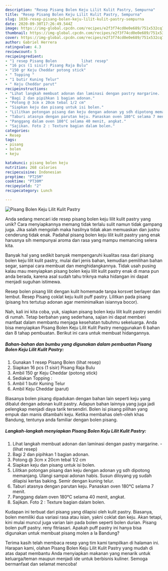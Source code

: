 ```yaml
---
description: "Resep Pisang Bolen Keju Lilit Kulit Pastry, Sempurna"
title: "Resep Pisang Bolen Keju Lilit Kulit Pastry, Sempurna"
slug: 1038-resep-pisang-bolen-keju-lilit-kulit-pastry-sempurna
date: 2020-09-30T17:26:49.544Z
image: https://img-global.cpcdn.com/recipes/e2f3f74cd0e0e689/751x532cq70/pisang-bolen-keju-lilit-kulit-pastry-foto-resep-utama.jpg
thumbnail: https://img-global.cpcdn.com/recipes/e2f3f74cd0e0e689/751x532cq70/pisang-bolen-keju-lilit-kulit-pastry-foto-resep-utama.jpg
cover: https://img-global.cpcdn.com/recipes/e2f3f74cd0e0e689/751x532cq70/pisang-bolen-keju-lilit-kulit-pastry-foto-resep-utama.jpg
author: Gabriel Herrera
ratingvalue: 4.3
reviewcount: 5
recipeingredient:
- "1 resep Pisang Bolen           lihat resep"
- "16 pcs (1 sisir) Pisang Raja Bulu"
- "150 gr Keju Cheddar potong stick"
- " Topping "
- "1 butir Kuning Telur"
- " Keju Cheddar parut"
recipeinstructions:
- "Lihat langkah membuat adonan dan laminasi dengan pastry margarine.             (lihat resep)"
- "Bagi 2 dan pipihkan 1 bagian adonan."
- "Potong @ 3cm x 20cm tebal 1/2 cm"
- "Siapkan keju dan pisang untuk isi bolen."
- "Lilitkan potongan pisang dan keju dengan adonan yg sdh dipotong memanjang. Ulangi sampai adonan habis. Susun diloyang yg sudah dilapisi kertas baking. Semir dengan kuning telur."
- "Taburi atasnya dengan parutan keju. Panaskan oven 180°C selama 7 menit."
- "Panggang dalam oven 180°C selama 40 menit, angkat."
- "Sajikan. Foto 2 : Texture bagian dalam bolen."
categories:
- Resep
tags:
- pisang
- bolen
- keju

katakunci: pisang bolen keju 
nutrition: 268 calories
recipecuisine: Indonesian
preptime: "PT25M"
cooktime: "PT30M"
recipeyield: "2"
recipecategory: Lunch

---
```



![Pisang Bolen Keju Lilit Kulit Pastry](https://img-global.cpcdn.com/recipes/e2f3f74cd0e0e689/751x532cq70/pisang-bolen-keju-lilit-kulit-pastry-foto-resep-utama.jpg)

Anda sedang mencari ide resep pisang bolen keju lilit kulit pastry yang unik? Cara menyiapkannya memang tidak terlalu sulit namun tidak gampang juga. Jika salah mengolah maka hasilnya tidak akan memuaskan dan justru cenderung tidak enak. Padahal pisang bolen keju lilit kulit pastry yang enak harusnya sih mempunyai aroma dan rasa yang mampu memancing selera kita.

Banyak hal yang sedikit banyak mempengaruhi kualitas rasa dari pisang bolen keju lilit kulit pastry, mulai dari jenis bahan, kemudian pemilihan bahan segar, sampai cara membuat dan menghidangkannya. Tidak usah pusing kalau mau menyiapkan pisang bolen keju lilit kulit pastry enak di mana pun anda berada, karena asal sudah tahu triknya maka hidangan ini dapat menjadi suguhan istimewa.

Resep bolen pisang lilit dengan kulit homemade tanpa korsvet berlayer dan lembut. Resep Pisang coklat keju kulit puff pastry. Lilitkan pada pisang (pisang hrs tertutup adonan agar meminimalkan isiannya bocor).


Nah, kali ini kita coba, yuk, siapkan pisang bolen keju lilit kulit pastry sendiri di rumah. Tetap berbahan yang sederhana, sajian ini dapat memberi manfaat dalam membantu menjaga kesehatan tubuhmu sekeluarga. Anda bisa menyiapkan Pisang Bolen Keju Lilit Kulit Pastry menggunakan 6 bahan dan 8 tahap pembuatan. Berikut ini cara untuk membuat hidangannya.

<!--inarticleads1-->

##### Bahan-bahan dan bumbu yang digunakan dalam pembuatan Pisang Bolen Keju Lilit Kulit Pastry:

1. Gunakan 1 resep Pisang Bolen           (lihat resep)
1. Siapkan 16 pcs (1 sisir) Pisang Raja Bulu
1. Ambil 150 gr Keju Cheddar (potong stick)
1. Sediakan  Topping :
1. Ambil 1 butir Kuning Telur
1. Ambil  Keju Cheddar (parut)


Biasanya bolen pisang dipadukan dengan bahan lain seperti keju yang dibalut dengan adonan kulit pastry. Adapun bahan lainnya yang juga jadi pelengkap menjadi daya tarik tersendiri. Bolen isi pisang pilihan yang empuk dan manis ditambahi keju. Ketika membahas oleh-oleh khas Bandung, tentunya anda familiar dengan bolen pisang. 

<!--inarticleads2-->

##### Langkah-langkah menyiapkan Pisang Bolen Keju Lilit Kulit Pastry:

1. Lihat langkah membuat adonan dan laminasi dengan pastry margarine. -             (lihat resep)
1. Bagi 2 dan pipihkan 1 bagian adonan.
1. Potong @ 3cm x 20cm tebal 1/2 cm
1. Siapkan keju dan pisang untuk isi bolen.
1. Lilitkan potongan pisang dan keju dengan adonan yg sdh dipotong memanjang. Ulangi sampai adonan habis. Susun diloyang yg sudah dilapisi kertas baking. Semir dengan kuning telur.
1. Taburi atasnya dengan parutan keju. Panaskan oven 180°C selama 7 menit.
1. Panggang dalam oven 180°C selama 40 menit, angkat.
1. Sajikan. Foto 2 : Texture bagian dalam bolen.


Kudapan ini terbuat dari pisang yang dilapisi oleh kulit pastry. Biasanya, bolen memiliki dua variasi rasa atau isian, yakni coklat dan keju. Akan tetapi, kini mulai muncul juga varian lain pada bolen seperti bolen durian. Pisang bolen puff pastry. reny fitriasari. Apakah puff pastry ini hanya bisa digunakan untuk membuat pisang molen a la Bandung? 

Terima kasih telah membaca resep yang tim kami tampilkan di halaman ini. Harapan kami, olahan Pisang Bolen Keju Lilit Kulit Pastry yang mudah di atas dapat membantu Anda menyiapkan makanan yang menarik untuk keluarga/teman maupun menjadi ide untuk berbisnis kuliner. Semoga bermanfaat dan selamat mencoba!
